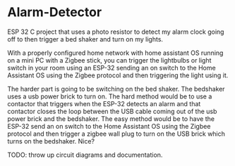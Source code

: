 # Alarm-Detector
ESP 32 C project that uses a photo resistor to detect my alarm clock going off to then trigger a bed shaker and turn on my lights.

With a properly configured home network with home assistant OS running on a mini PC with a Zigbee stick, you can trigger the lightbulbs or light switch in your room using an ESP-32 sending an on switch to the
Home Assistant OS using the Zigbee protocol and then triggering the light using it.

The harder part is going to be switching on the bed shaker. The bedshaker uses a usb power brick to turn on. The hard method would be to use a contactor that triggers when the ESP-32 detects an alarm and that contactor closes the loop between the USB cable coming out of the usb power brick and the bedshaker. The easy method would be to have the ESP-32 send an on switch to the Home Assistant OS using the Zigbee protocol and then trigger a zigbee wall plug to turn on the USB brick which turns on the bedshaker. Nice?

TODO: throw up circuit diagrams and documentation.
